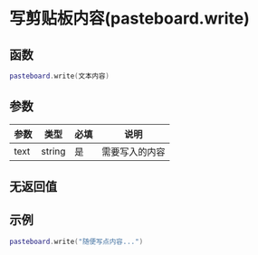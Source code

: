# 写剪贴板内容(pasteboard.write)

## 函数

```lua
pasteboard.write(文本内容)
```

## 参数

| 参数   | 类型     | 必填 | 说明      |
| ---- | ------ | -- | ------- |
| text | string | 是  | 需要写入的内容 |

## 无返回值

## 示例

```lua
pasteboard.write("随便写点内容...")
```

